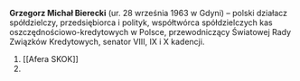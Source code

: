 **Grzegorz Michał Bierecki** (ur. 28 września 1963 w Gdyni) – polski działacz spółdzielczy, przedsiębiorca i polityk, współtwórca spółdzielczych kas oszczędnościowo-kredytowych w Polsce, przewodniczący Światowej Rady Związków Kredytowych, senator VIII, IX i X kadencji.

1. [[Afera SKOK]]
2. 